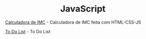 <h1 align= "center">JavaScript</h1>

[Calculadora de IMC](https://p3dr0dev.github.io/JavaScript/IMC/index.html) - Calculadora de IMC feita com HTML-CSS-JS
 
[To Do List](https://p3dr0dev.github.io/JavaScript/ToDoList/index.html) - To Do List
